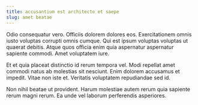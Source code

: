 ```yaml
---
title: accusantium est architecto et saepe
slug: amet beatae
---
```


Odio consequatur vero. Officiis dolorem dolores eos. Exercitationem omnis iusto voluptas corrupti omnis cumque. Qui est ipsum voluptas voluptas ut quaerat debitis. Atque quos officia enim quia aspernatur aspernatur sapiente commodi. Amet voluptatem iure.

Et et quia placeat distinctio id rerum tempora vel. Modi repellat amet commodi natus ab molestias sit nesciunt. Enim dolorem accusamus et impedit. Vitae non iste et. Veritatis voluptatem repudiandae sed id.

Non nihil beatae ut provident. Harum molestiae autem rerum quia sapiente rerum magni rerum. Ea unde vel laborum perferendis asperiores.
